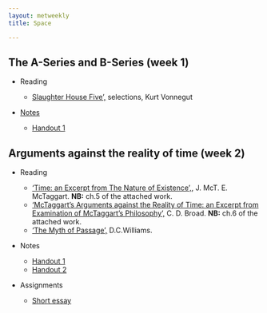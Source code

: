 ```yaml
---
layout: metweekly
title: Space

---
```



## The A-Series and B-Series (week 1)

+ Reading
	+ [Slaughter House Five’,](reading) selections, Kurt Vonnegut

+ [Notes](Time1.pdf)
	+ [Handout 1](Time1.pdf)


## Arguments against the reality of time (week 2) 

+ Reading
	+ [‘Time: an Excerpt from The Nature of Existence’,](/metaphysics/big.pdf),  J. McT. E. McTaggart. **NB:** ch.5 of the attached work.
	+ [‘McTaggart’s Arguments against the Reality of Time: an Excerpt from Examination of McTaggart’s Philosophy’,](/metaphysics/big.pdf) C. D. Broad. **NB:** ch.6 of the attached work.
	+ [‘The Myth of Passage’,](myth.pdf) D.C.Williams.

+ Notes
	+ [Handout 1](Time2.pdf)
	+ [Handout 2](Time3.pdf)

+ Assignments
	+ [Short essay](SW3)

